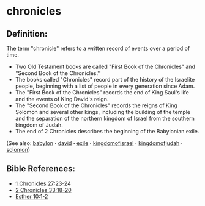 # chronicles #

## Definition: ##

The term "chronicle" refers to a written record of events over a period of time.

* Two Old Testament books are called "First Book of the Chronicles" and "Second Book of the Chronicles."
* The books called "Chronicles" record part of the history of the Israelite people, beginning with a list of people in every generation since Adam.
* The "First Book of the Chronicles" records the end of King Saul's life and the events of King David's reign.
* The "Second Book of the Chronicles" records the reigns of King Solomon and several other kings, including the building of the temple and the separation of the northern kingdom of Israel from the southern kingdom of Judah.
* The end of 2 Chronicles describes the beginning of the Babylonian exile.

(See also: [babylon](../other/babylon.md) **·** [david](../other/david.md) **·** [exile](../other/exile.md) **·** [kingdomofisrael](../other/kingdomofisrael.md) **·** [kingdomofjudah](../other/kingdomofjudah.md) **·** [solomon](../other/solomon.md))

## Bible References: ##

* [1 Chronicles 27:23-24](https://door43.org/en/bible/notes/1ch/27/23)
* [2 Chronicles 33:18-20](https://door43.org/en/bible/notes/2ch/33/18)
* [Esther 10:1-2](https://door43.org/en/bible/notes/est/10/01)

